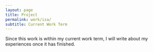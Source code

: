 ```yaml
---
layout: page
title: Project
permalink: work/isa/
subtitle: Current Work Term
---
```


Since this work is within my current work term, I will write about my experiences once it has finished.